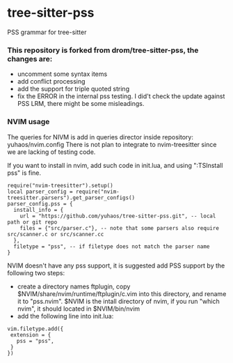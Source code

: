 # tree-sitter-pss
PSS grammar for tree-sitter

### This repository is forked from drom/tree-sitter-pss, the changes are:
* uncomment some syntax items
* add conflict processing
* add the support for triple quoted string
* fix the ERROR in the internal pss testing. I did't check the update against PSS LRM, there might be some misleadings.

### NVIM usage
The queries for NIVM is add in queries director inside repository: yuhaos/nvim.config
There is not plan to integrate to nvim-treesitter since we are lacking of testing code.

If you want to install in nvim, add such code in init.lua, and using ":TSInstall pss" is fine.

```
require("nvim-treesitter").setup()
local parser_config = require("nvim-treesitter.parsers").get_parser_configs()
parser_config.pss = {
  install_info = {
    url = "https://github.com/yuhaos/tree-sitter-pss.git", -- local path or git repo
    files = {"src/parser.c"}, -- note that some parsers also require src/scanner.c or src/scanner.cc
  },
  filetype = "pss", -- if filetype does not match the parser name
}
```

NVIM doesn't have any pss support, it is suggested add PSS support by the following two steps:
* create a directory names ftplugin, copy $NVIM/share/nvim/runtime/ftplugin/c.vim into this directory, and rename it to "pss.nvim". $NVIM is the intall directory of nvim, if you run "which nvim", it should located in $NVIM/bin/nvim
* add the following line into init.lua:
 ```
 vim.filetype.add({
  extension = {
    pss = "pss",
  }
})
```
